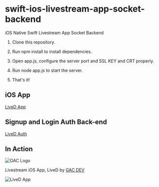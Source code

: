 # swift-ios-livestream-app-socket-backend
iOS Native Swift Livestream App Socket Backend

1. Clone this repository.

2. Run npm install to install dependencies.

3. Open app.js, configure the server port and SSL KEY and CRT properly.

4. Run node app.js to start the server.

5. That's it!

## iOS App

[LiveD App](https://github.com/affkoul/swift-ios-livestream-app)

## Signup and Login Auth Back-end

[LiveD Auth](https://github.com/affkoul/swift-ios-livestream-app-auth-backend)

## In Action

![GAC Logo](https://geniusandcourage.com/favicon.ico)

Livestream iOS App, LiveD by [GAC DEV](https://geniusandcourage.com)

![LiveD App](https://hlwsdtech.com:8081/images/iTunesArtwork@2x.png)
